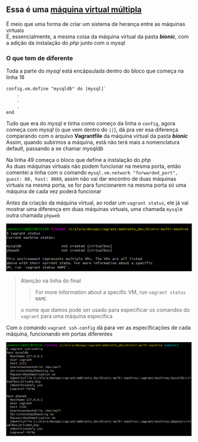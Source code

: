 ## Essa é uma [máquina virtual múltipla](https://www.vagrantup.com/docs/multi-machine)

É meio que uma forma de criar um sistema de herança entre as máquinas virtuais  
É, essencialmente, a mesma coisa da máquina virtual da pasta ***bionic***, com a adição da instalação do *php* junto com o *mysql*

### O que tem de diferente

Toda a parte do *mysql* está encápsulada dentro do bloco que começa na linha 18
    
    config.vm.define "mysqldb" do |mysql|`  
        .
        .
        .
    end

Tudo que era do *mysql* e tinha como começo da linha o `config`, agora começa com *mysql* (o que vem dentro do `||`), dá pra ver esa diferença comparando com o arquivo **Vagrantfile** da máquina virtual da pasta ***bionic***  
Assim, quando subirmos a máquina, está não terá mais a nomenclatura default, passando a se chamar *mysqldb*

Na linha 49 começa o bloco que define a instalação do *php*  
As duas máquinas virtuais não podem funcionar na mesma porta, então comentei a linha com o comando `mysql.vm.network "forwarded_port", guest: 80, host: 8089`, assim não vai dar encontro de duas máquinas virtuais na mesma porta, se for para funcionarem na mesma porta só uma máquina de cada vez poderá funcionar

Antes da criação da máquina virtual, ao rodar um `vagrant status`, ele já vai mostrar uma diferença em duas máquinas virtuais, uma chamada `mysql`e outra chamada `phpweb`

![Primeiro `vagrant up`, antes da criação da máquina virtual em si](../assets/readme-images/bionic-multi-machine/vagrant-status.png)

> Atenção na linha do final
>
>> For more information about a specific VM, run `vagrant status NAME`.
>
> o nome que damos pode ser usado para especificar os comandos do `vagrant` para uma máquina específica

Com o comando `vagrant ssh-config` dá para ver as especificações de cada máquina, funcionando em portas diferentes

![`vagrant ssh-config`, configurações de cada máquina](../assets/readme-images/bionic-multi-machine/vagrant-ssh-config.png)